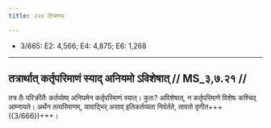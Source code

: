 ```yaml
---
title: २२४ टिप्पणयः

---
```

- 3/665: E2: 4,566; E4: 4,875; E6: 1,268

____________________________________________


## तत्रार्थात् कर्तृपरिमाणं स्याद् अनियमो ऽविशेषात् // MS_३,७.२१ //

तत्र तैः परिक्रीतैः कर्तव्येष्व् अनियमेन कर्तृपरिमाणं स्यात्। कुतः? अविशेषात्, न कर्तृपरिमाणे विशेषः कश्चिद् आम्नायते। अर्थेन तत्परिमाणम्, यावाद्भिर् असाव् इतिकर्तव्यता निर्वर्तते, तावतो वृणीत+++({3/666})+++।
